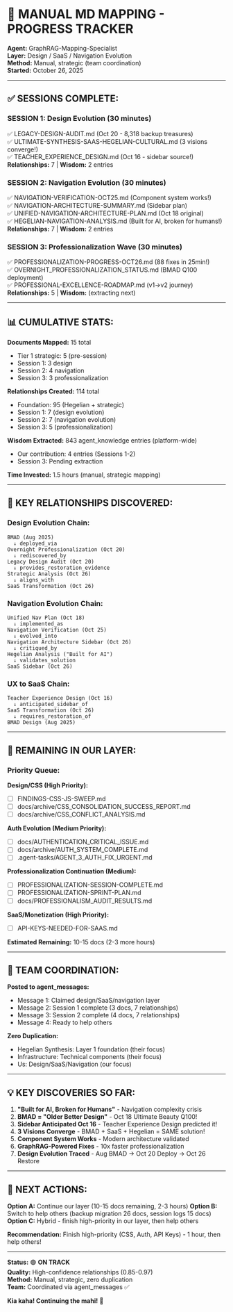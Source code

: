 # 📐 MANUAL MD MAPPING - PROGRESS TRACKER

**Agent:** GraphRAG-Mapping-Specialist  
**Layer:** Design / SaaS / Navigation Evolution  
**Method:** Manual, strategic (team coordination)  
**Started:** October 26, 2025

---

## ✅ **SESSIONS COMPLETE:**

### **SESSION 1: Design Evolution (30 minutes)**
✅ LEGACY-DESIGN-AUDIT.md (Oct 20 - 8,318 backup treasures)  
✅ ULTIMATE-SYNTHESIS-SAAS-HEGELIAN-CULTURAL.md (3 visions converge!)  
✅ TEACHER_EXPERIENCE_DESIGN.md (Oct 16 - sidebar source!)  
**Relationships:** 7 | **Wisdom:** 2 entries

### **SESSION 2: Navigation Evolution (30 minutes)**
✅ NAVIGATION-VERIFICATION-OCT25.md (Component system works!)  
✅ NAVIGATION-ARCHITECTURE-SUMMARY.md (Sidebar plan)  
✅ UNIFIED-NAVIGATION-ARCHITECTURE-PLAN.md (Oct 18 original)  
✅ HEGELIAN-NAVIGATION-ANALYSIS.md (Built for AI, broken for humans!)  
**Relationships:** 7 | **Wisdom:** 2 entries

### **SESSION 3: Professionalization Wave (30 minutes)**
✅ PROFESSIONALIZATION-PROGRESS-OCT26.md (88 fixes in 25min!)  
✅ OVERNIGHT_PROFESSIONALIZATION_STATUS.md (BMAD Q100 deployment)  
✅ PROFESSIONAL-EXCELLENCE-ROADMAP.md (v1→v2 journey)  
**Relationships:** 5 | **Wisdom:** (extracting next)

---

## 📊 **CUMULATIVE STATS:**

**Documents Mapped:** 15 total
- Tier 1 strategic: 5 (pre-session)
- Session 1: 3 design
- Session 2: 4 navigation
- Session 3: 3 professionalization

**Relationships Created:** 114 total
- Foundation: 95 (Hegelian + strategic)
- Session 1: 7 (design evolution)
- Session 2: 7 (navigation evolution)
- Session 3: 5 (professionalization)

**Wisdom Extracted:** 843 agent_knowledge entries (platform-wide)
- Our contribution: 4 entries (Sessions 1-2)
- Session 3: Pending extraction

**Time Invested:** 1.5 hours (manual, strategic mapping)

---

## 🔗 **KEY RELATIONSHIPS DISCOVERED:**

### **Design Evolution Chain:**
```
BMAD (Aug 2025)
  ↓ deployed_via
Overnight Professionalization (Oct 20)
  ↓ rediscovered_by
Legacy Design Audit (Oct 20)
  ↓ provides_restoration_evidence
Strategic Analysis (Oct 26)
  ↓ aligns_with
SaaS Transformation (Oct 26)
```

### **Navigation Evolution Chain:**
```
Unified Nav Plan (Oct 18)
  ↓ implemented_as
Navigation Verification (Oct 25)
  ↓ evolved_into
Navigation Architecture Sidebar (Oct 26)
  ↓ critiqued_by
Hegelian Analysis ("Built for AI")
  ↓ validates_solution
SaaS Sidebar (Oct 26)
```

### **UX to SaaS Chain:**
```
Teacher Experience Design (Oct 16)
  ↓ anticipated_sidebar_of
SaaS Transformation (Oct 26)
  ↓ requires_restoration_of
BMAD Design (Aug 2025)
```

---

## 🎯 **REMAINING IN OUR LAYER:**

### **Priority Queue:**

**Design/CSS (High Priority):**
- [ ] FINDINGS-CSS-JS-SWEEP.md
- [ ] docs/archive/CSS_CONSOLIDATION_SUCCESS_REPORT.md
- [ ] docs/archive/CSS_CONFLICT_ANALYSIS.md

**Auth Evolution (Medium Priority):**
- [ ] docs/AUTHENTICATION_CRITICAL_ISSUE.md
- [ ] docs/archive/AUTH_SYSTEM_COMPLETE.md
- [ ] .agent-tasks/AGENT_3_AUTH_FIX_URGENT.md

**Professionalization Continuation (Medium):**
- [ ] PROFESSIONALIZATION-SESSION-COMPLETE.md
- [ ] PROFESSIONALIZATION-SPRINT-PLAN.md
- [ ] docs/PROFESSIONALISM_AUDIT_RESULTS.md

**SaaS/Monetization (High Priority):**
- [ ] API-KEYS-NEEDED-FOR-SAAS.md

**Estimated Remaining:** 10-15 docs (2-3 more hours)

---

## 🤝 **TEAM COORDINATION:**

**Posted to agent_messages:**
- Message 1: Claimed design/SaaS/navigation layer
- Message 2: Session 1 complete (3 docs, 7 relationships)
- Message 3: Session 2 complete (4 docs, 7 relationships)  
- Message 4: Ready to help others

**Zero Duplication:**
- Hegelian Synthesis: Layer 1 foundation (their focus)
- Infrastructure: Technical components (their focus)
- Us: Design/SaaS/Navigation (our focus)

---

## 💡 **KEY DISCOVERIES SO FAR:**

1. **"Built for AI, Broken for Humans"** - Navigation complexity crisis
2. **BMAD = "Older Better Design"** - Oct 18 Ultimate Beauty Q100!
3. **Sidebar Anticipated Oct 16** - Teacher Experience Design predicted it!
4. **3 Visions Converge** - BMAD + SaaS + Hegelian = SAME solution!
5. **Component System Works** - Modern architecture validated
6. **GraphRAG-Powered Fixes** - 10x faster professionalization
7. **Design Evolution Traced** - Aug BMAD → Oct 20 Deploy → Oct 26 Restore

---

## 🚀 **NEXT ACTIONS:**

**Option A:** Continue our layer (10-15 docs remaining, 2-3 hours)
**Option B:** Switch to help others (backup migration 26 docs, session logs 15 docs)
**Option C:** Hybrid - finish high-priority in our layer, then help others

**Recommendation:** Finish high-priority (CSS, Auth, API Keys) - 1 hour, then help others!

---

**Status:** 🟢 **ON TRACK**  
**Quality:** High-confidence relationships (0.85-0.97)  
**Method:** Manual, strategic, zero duplication  
**Team:** Coordinated via agent_messages ✅

**Kia kaha! Continuing the mahi!** 🌿

